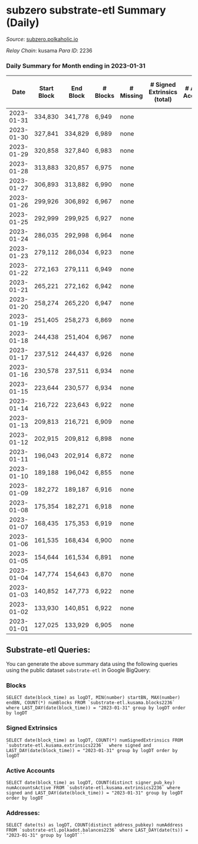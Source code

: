 # subzero substrate-etl Summary (Daily)

_Source_: [subzero.polkaholic.io](https://subzero.polkaholic.io)

*Relay Chain*: kusama
*Para ID*: 2236



### Daily Summary for Month ending in 2023-01-31


| Date | Start Block | End Block | # Blocks | # Missing | # Signed Extrinsics (total) | # Active Accounts | # Addresses with Balances | # Events | # Transfers | # XCM Transfers In | # XCM Transfers Out |
| ---- | ----------- | --------- | -------- | --------- | --------------------------- | ----------------- | ------------------------- | -------- | ----------- | ------------------ | ------------------- |
| 2023-01-31 | 334,830 | 341,778 | 6,949 | none  |  |  | 9 | 13,904 |   |   |   |
| 2023-01-30 | 327,841 | 334,829 | 6,989 | none  |  |  | 9 | 13,985 |   |   |   |
| 2023-01-29 | 320,858 | 327,840 | 6,983 | none  |  |  | 9 | 13,973 |   |   |   |
| 2023-01-28 | 313,883 | 320,857 | 6,975 | none  |  |  | 9 | 13,957 |   |   |   |
| 2023-01-27 | 306,893 | 313,882 | 6,990 | none  |  |  | 9 | 13,987 |   |   |   |
| 2023-01-26 | 299,926 | 306,892 | 6,967 | none  |  |  | 9 | 13,942 |   |   |   |
| 2023-01-25 | 292,999 | 299,925 | 6,927 | none  |  |  | 9 | 13,861 |   |   |   |
| 2023-01-24 | 286,035 | 292,998 | 6,964 | none  |  |  | 9 | 13,935 |   |   |   |
| 2023-01-23 | 279,112 | 286,034 | 6,923 | none  |  |  | 9 | 13,852 |   |   |   |
| 2023-01-22 | 272,163 | 279,111 | 6,949 | none  |  |  | 9 | 13,905 |   |   |   |
| 2023-01-21 | 265,221 | 272,162 | 6,942 | none  |  |  | 9 | 13,891 |   |   |   |
| 2023-01-20 | 258,274 | 265,220 | 6,947 | none  |  |  | 9 | 13,901 |   |   |   |
| 2023-01-19 | 251,405 | 258,273 | 6,869 | none  |  |  | 9 | 13,746 |   |   |   |
| 2023-01-18 | 244,438 | 251,404 | 6,967 | none  |  |  | 9 | 13,941 |   |   |   |
| 2023-01-17 | 237,512 | 244,437 | 6,926 | none  |  |  | 9 | 13,859 |   |   |   |
| 2023-01-16 | 230,578 | 237,511 | 6,934 | none  |  |  | 9 | 13,871 |   |   |   |
| 2023-01-15 | 223,644 | 230,577 | 6,934 | none  |  |  | 9 | 13,875 |   |   |   |
| 2023-01-14 | 216,722 | 223,643 | 6,922 | none  |  |  | 9 | 13,851 |   |   |   |
| 2023-01-13 | 209,813 | 216,721 | 6,909 | none  |  |  | 9 | 13,825 |   |   |   |
| 2023-01-12 | 202,915 | 209,812 | 6,898 | none  |  |  | 9 | 13,803 |   |   |   |
| 2023-01-11 | 196,043 | 202,914 | 6,872 | none  |  |  | 9 | 13,752 |   |   |   |
| 2023-01-10 | 189,188 | 196,042 | 6,855 | none  |  |  | 9 | 13,716 |   |   |   |
| 2023-01-09 | 182,272 | 189,187 | 6,916 | none  |  |  | 9 | 13,839 |   |   |   |
| 2023-01-08 | 175,354 | 182,271 | 6,918 | none  |  |  | 9 | 13,843 |   |   |   |
| 2023-01-07 | 168,435 | 175,353 | 6,919 | none  |  |  | 9 | 13,845 |   |   |   |
| 2023-01-06 | 161,535 | 168,434 | 6,900 | none  |  |  | 9 | 13,807 |   |   |   |
| 2023-01-05 | 154,644 | 161,534 | 6,891 | none  |  |  | 9 | 13,789 |   |   |   |
| 2023-01-04 | 147,774 | 154,643 | 6,870 | none  |  |  | 9 | 13,747 |   |   |   |
| 2023-01-03 | 140,852 | 147,773 | 6,922 | none  |  |  | 9 | 13,851 |   |   |   |
| 2023-01-02 | 133,930 | 140,851 | 6,922 | none  |  |  | 9 | 13,851 |   |   |   |
| 2023-01-01 | 127,025 | 133,929 | 6,905 | none  |  |  | 9 | 13,817 |   |   |   |

## Substrate-etl Queries:
You can generate the above summary data using the following queries using the public dataset `substrate-etl` in Google BigQuery:


### Blocks
```
SELECT date(block_time) as logDT, MIN(number) startBN, MAX(number) endBN, COUNT(*) numBlocks FROM `substrate-etl.kusama.blocks2236`  where LAST_DAY(date(block_time)) = "2023-01-31" group by logDT order by logDT
```


### Signed Extrinsics
```
SELECT date(block_time) as logDT, COUNT(*) numSignedExtrinsics FROM `substrate-etl.kusama.extrinsics2236`  where signed and LAST_DAY(date(block_time)) = "2023-01-31" group by logDT order by logDT
```


### Active Accounts
```
SELECT date(block_time) as logDT, COUNT(distinct signer_pub_key) numAccountsActive FROM `substrate-etl.kusama.extrinsics2236` where signed and LAST_DAY(date(block_time)) = "2023-01-31" group by logDT order by logDT
```


### Addresses:
```
SELECT date(ts) as logDT, COUNT(distinct address_pubkey) numAddress FROM `substrate-etl.polkadot.balances2236` where LAST_DAY(date(ts)) = "2023-01-31" group by logDT```

